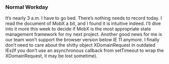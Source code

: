 ### Normal Workday
It’s nearly 3 a.m. I have to go bed. There’s nothing needs to record today. I read the document of MobX a bit, and I found it is intuitive indeed. I’ll dive into it more this week to decide if MobX is the most appropriate state management framework for my next project. Another good news for me is our team won’t support the browser version below IE 11 anymore. I finally don’t need to care about the shitty object XDomainRequest in outdated IEs(If you don’t use an asynchronous callback from setTimeout to wrap the XDomainRequest, it may be lost sometime).
